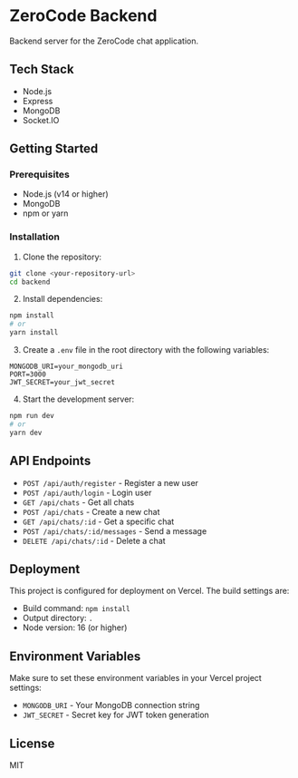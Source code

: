 # ZeroCode Backend

Backend server for the ZeroCode chat application.

## Tech Stack

- Node.js
- Express
- MongoDB
- Socket.IO

## Getting Started

### Prerequisites

- Node.js (v14 or higher)
- MongoDB
- npm or yarn

### Installation

1. Clone the repository:
```bash
git clone <your-repository-url>
cd backend
```

2. Install dependencies:
```bash
npm install
# or
yarn install
```

3. Create a `.env` file in the root directory with the following variables:
```env
MONGODB_URI=your_mongodb_uri
PORT=3000
JWT_SECRET=your_jwt_secret
```

4. Start the development server:
```bash
npm run dev
# or
yarn dev
```

## API Endpoints

- `POST /api/auth/register` - Register a new user
- `POST /api/auth/login` - Login user
- `GET /api/chats` - Get all chats
- `POST /api/chats` - Create a new chat
- `GET /api/chats/:id` - Get a specific chat
- `POST /api/chats/:id/messages` - Send a message
- `DELETE /api/chats/:id` - Delete a chat

## Deployment

This project is configured for deployment on Vercel. The build settings are:

- Build command: `npm install`
- Output directory: `.`
- Node version: 16 (or higher)

## Environment Variables

Make sure to set these environment variables in your Vercel project settings:

- `MONGODB_URI` - Your MongoDB connection string
- `JWT_SECRET` - Secret key for JWT token generation

## License

MIT 